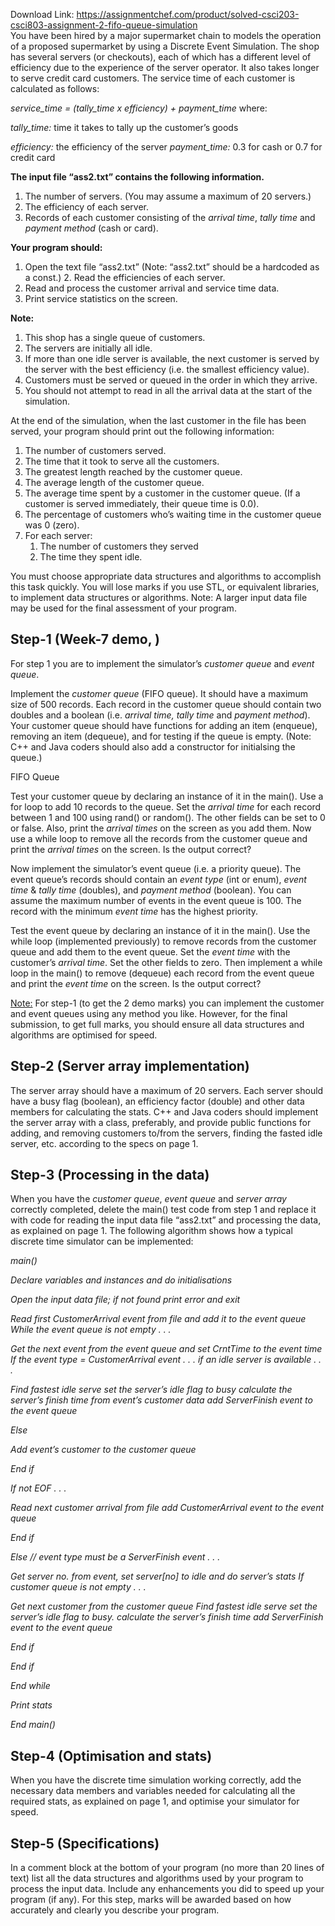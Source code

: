 Download Link: https://assignmentchef.com/product/solved-csci203-csci803-assignment-2-fifo-queue-simulation
<br>
You have been hired by a major supermarket chain to models the operation of a proposed supermarket by using a Discrete Event Simulation. The shop has several servers (or checkouts), each of which has a different level of efficiency due to the experience of the server operator. It also takes longer to serve credit card customers. The service time of each customer is calculated as follows:

<em>               service_time  =  (tally_time  x  efficiency)  +  payment_time </em>                where:

<em>tally_time:                     </em> time it takes to tally up the customer’s goods

<em>efficiency:           </em> the efficiency of the server                         <em>payment_time: </em> 0.3 for cash or 0.7 for credit card

<strong>The input file “ass2.txt” contains the following information. </strong>

<ol>

 <li>The number of servers. (You may assume a maximum of 20 servers.)</li>

 <li>The efficiency of each server.</li>

 <li>Records of each customer consisting of the <em>arrival time</em>, <em>tally time</em> and <em>payment method</em> (cash or card).</li>

</ol>

<strong>Your program should: </strong>

<ol>

 <li>Open the text file “ass2.txt” (Note: “ass2.txt” should be a hardcoded as a const.) 2. Read the efficiencies of each server.</li>

 <li>Read and process the customer arrival and service time data.</li>

 <li>Print service statistics on the screen.</li>

</ol>

<strong>Note: </strong>

<ol>

 <li>This shop has a single queue of customers.</li>

 <li>The servers are initially all idle.</li>

 <li>If more than one idle server is available, the next customer is served by the server with the best efficiency (i.e. the smallest efficiency value).</li>

 <li>Customers must be served or queued in the order in which they arrive.</li>

 <li>You should not attempt to read in all the arrival data at the start of the simulation.</li>

</ol>

At the end of the simulation, when the last customer in the file has been served, your program should print out the following information:

<ol>

 <li>The number of customers served.</li>

 <li>The time that it took to serve all the customers.</li>

 <li>The greatest length reached by the customer queue.</li>

 <li>The average length of the customer queue.</li>

 <li>The average time spent by a customer in the customer queue. (If a customer is served immediately, their queue time is 0.0).</li>

 <li>The percentage of customers who’s waiting time in the customer queue was 0 (zero).</li>

 <li>For each server:

  <ol>

   <li>The number of customers they served</li>

   <li>The time they spent idle.</li>

  </ol></li>

</ol>

You must choose appropriate data structures and algorithms to accomplish this task quickly. You will lose marks if you use STL, or equivalent libraries, to implement data structures or algorithms.  Note: A larger input data file may be used for the final assessment of your program.

<strong> </strong>

<h2>Step-1 (Week-7 demo, )</h2>

For step 1 you are to implement the simulator’s <em>customer queue</em> and <em>event queue</em>.

Implement the <em>customer queue</em> (FIFO queue). It should have a maximum size of 500 records. Each record in the customer queue should contain two doubles and a boolean (i.e. <em>arrival time, tally time </em>and <em>payment method</em>). Your customer queue should have functions for adding an item (enqueue), removing an item (dequeue), and for testing if the queue is empty. (Note: C++ and Java coders should also add a constructor for initialsing the queue.)

FIFO Queue




Test your customer queue by declaring an instance of it in the main(). Use a for loop to add 10 records to the queue. Set the <em>arrival time</em> for each record between 1 and 100 using rand() or random(). The other fields can be set to 0 or false. Also, print the <em>arrival times</em> on the screen as you add them. Now use a while loop to remove all the records from the customer queue and print the <em>arrival times</em> on the screen. Is the output correct?

Now implement the simulator’s event queue (i.e. a priority queue). The event queue’s records should contain an <em>event type</em> (int or enum), <em>event time</em> &amp; <em>tally time </em>(doubles), and   <em>payment method</em> (boolean).  You can assume the maximum number of events in the event queue is 100. The record with the minimum <em>event time</em> has the highest priority.




Test the event queue by declaring an instance of it in the main(). Use the while loop (implemented previously) to remove records from the customer queue and add them to the event queue. Set the <em>event time</em> with the customer’s <em>arrival time</em>. Set the other fields to zero. Then implement a while loop in the main() to remove (dequeue) each record from the event queue and print the <em>event time</em> on the screen. Is the output correct?

<u>Note:</u> For step-1 (to get the 2 demo marks) you can implement the customer and event queues using any method you like. However, for the final submission, to get full marks, you should ensure all data structures and algorithms are optimised for speed.

<strong> </strong>

<h2>Step-2 (Server array implementation)</h2>

The server array should have a maximum of 20 servers. Each server should have a busy flag (boolean), an efficiency factor (double) and other data members for calculating the stats. C++ and Java coders should implement the server array with a class, preferably, and provide public functions for adding, and removing customers to/from the servers, finding the fasted idle server, etc. according to the specs on page 1. <strong> </strong>

<h2>Step-3 (Processing in the data)</h2>

When you have the <em>customer queue</em>, <em>event queue</em> and <em>server array</em> correctly completed, delete the main() test code from step 1 and replace it with code for reading the input data file “ass2.txt” and processing the data, as explained on page 1. The following algorithm shows how a typical discrete time simulator can be implemented:

<em>main() </em>

<em>         Declare variables and instances and do initialisations </em>

<em>         Open the input data file;  if not found print error and exit  </em>

<em>        Read first CustomerArrival event from file and add it to the event queue         While the event queue is not empty . . . </em>

<em>                    Get the next event from the event queue and set CrntTime to the event time              If the event type = CustomerArrival event . . .                                if an idle server is available . . . </em>

<em>                                            Find fastest idle serve                                             set the server’s idle flag to busy                                             calculate the server’s finish time from event’s customer data                                          add ServerFinish event to the event queue </em>

<em>                           Else </em>

<em>                                     Add event’s customer to the customer queue </em>

<em>                           End if </em>

<em>                            If not EOF . . . </em>

<em>                                            Read next customer arrival from file                                      add CustomerArrival event to the event queue </em>

<em>                           End if </em>

<em>                   Else // event type must be a ServerFinish event . . . </em>

<em>                                Get server no. from event, set server[no] to idle and do server’s stats                                   If customer queue is not empty . . . </em>

<em>                                            Get next customer from the customer queue                                          Find fastest idle serve                                               set the server’s idle flag to busy.                                           calculate the server’s finish time                                      add ServerFinish event to the event queue </em>

<em>                           End if </em>

<em>                  End if </em>

<em>         End while </em>

<em>         Print stats </em>

<em>End main() </em>

<strong> </strong>

<strong>             </strong>

<strong> </strong>

<h2>Step-4 (Optimisation and stats)</h2>

When you have the discrete time simulation working correctly, add the necessary data members and variables needed for calculating all the required stats, as explained on page 1, and optimise your simulator for speed.

<h2>Step-5 (Specifications)</h2>

In a comment block at the bottom of your program (no more than 20 lines of text) list all the data structures and algorithms used by your program to process the input data. Include any enhancements you did to speed up your program (if any). For this step, marks will be awarded based on how accurately and clearly you describe your program.

<strong> </strong>